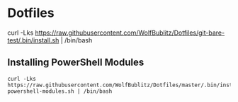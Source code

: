 # Dotfiles

curl -Lks https://raw.githubusercontent.com/WolfBublitz/Dotfiles/git-bare-test/.bin/install.sh | /bin/bash

## Installing PowerShell Modules

```shell
curl -Lks https://raw.githubusercontent.com/WolfBublitz/Dotfiles/master/.bin/install-powershell-modules.sh | /bin/bash
```